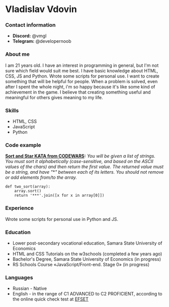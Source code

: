 # Vladislav Vdovin
### Contact information
* **Discord:** @vmgl
* **Telegram:** @developernoob

### About me
I am 21 years old. I have an interest in programming in general, but I'm not sure which field would suit me best. I have basic knowledge about HTML, CSS, JS and Python. Wrote some scripts for personal use. 
I want to create something that will be helpful for people. When a problem is solved, even after I spent the whole night, i'm so happy because it's like some kind of achievement in the game. I believe that creating something useful and meaningful for others gives meaning to my life. 

### Skills
* HTML, CSS
* JavaScript
* Python

### Code example
**[Sort and Star KATA from CODEWARS](https://www.codewars.com/kata/57cfdf34902f6ba3d300001e):** *You will be given a list of strings. You must sort it alphabetically (case-sensitive, and based on the ASCII values of the chars) and then return the first value.
The returned value must be a string, and have "***" between each of its letters.
You should not remove or add elements from/to the array.*
```
def two_sort(array):
    array.sort()
    return '***'.join([x for x in array[0]])
```

### Experience
Wrote some scripts for personal use in Python and JS.

### Education
* Lower post-secondary vocational education, Samara State University of Economics
* HTML and CSS Tutorials on the w3schools (completed a few years ago)
* Bachelor's Degree, Samara State University of Economics (in progress)
* RS Schools Course «JavaScript/Front-end. Stage 0» (in progress)

### Languages
* Russian - Native
* English - in the range of C1 ADVANCED to C2 PROFICIENT, according to the online quick check test at [EFSET](https://www.efset.org/quick-check/)